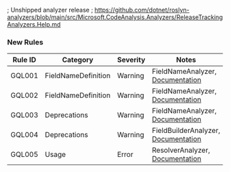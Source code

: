 ; Unshipped analyzer release
; https://github.com/dotnet/roslyn-analyzers/blob/main/src/Microsoft.CodeAnalysis.Analyzers/ReleaseTrackingAnalyzers.Help.md

### New Rules

Rule ID | Category | Severity | Notes
--------|----------|----------|-------
GQL001 | FieldNameDefinition | Warning | FieldNameAnalyzer, [Documentation](https://graphql-dotnet.github.io/docs/analizers/GQL001_DefineTheNameInFieldMethod)
GQL002 | FieldNameDefinition | Warning | FieldNameAnalyzer, [Documentation](https://graphql-dotnet.github.io/docs/analizers/GQL002_NameMethodInvocationCanBeRemoved)
GQL003 | Deprecations | Warning | FieldNameAnalyzer, [Documentation](https://graphql-dotnet.github.io/docs/analyzers/GQL003_DifferentNamesDefinedByFieldAndNameMethods)
GQL004 | Deprecations | Warning | FieldBuilderAnalyzer, [Documentation](https://graphql-dotnet.github.io/docs/analizers/GQL004_DoNotUseObsoleteFieldMethods)
GQL005 | Usage | Error | ResolverAnalyzer, [Documentation](https://graphql-dotnet.github.io/docs/analizers/GQL005_IllegalResolverUsage)
